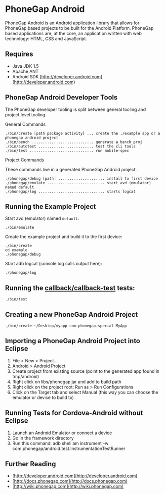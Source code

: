 PhoneGap Android
===

PhoneGap Android is an Android application library that allows for PhoneGap based projects to be built for the Android Platform. PhoneGap based applications are, at the core, an application written with web technology: HTML, CSS and JavaScript. 

Requires
---

- Java JDK 1.5
- Apache ANT
- Android SDK [http://developer.android.com](http://developer.android.com)

PhoneGap Android Developer Tools
---

The PhoneGap developer tooling is split between general tooling and project level tooling. 

General Commands

    ./bin/create [path package activity] ... create the ./example app or a phonegap android project
    ./bin/bench ............................ generate a bench proj
    ./bin/autotest ......................... test the cli tools
    ./bin/test ............................. run mobile-spec

Project Commands

These commands live in a generated PhoneGap Android project.

    ./phonegap/debug [path] ..................... install to first device
    ./phonegap/emulate .......................... start avd (emulator) named default
    ./phonegap/log .............................. starts logcat

Running the Example Project
---

Start avd (emulator) named `default`:

    ./bin/emulate

Create the example project and build it to the first device:

    ./bin/create
    cd example
    ./phonegap/debug

Start adb logcat (console.log calls output here):

    ./phonegap/log

Running the [callback/callback-test](http://github.com/callback/callback-test) tests:
---

    ./bin/test

Creating a new PhoneGap Android Project
---

    ./bin/create ~/Desktop/myapp com.phonegap.special MyApp

Importing a PhoneGap Android Project into Eclipse
----

1. File > New > Project...
2. Android > Android Project
3. Create project from existing source (point to the generated app found in tmp/android)
4. Right click on libs/phonegap.jar and add to build path
5. Right click on the project root: Run as > Run Configurations
6. Click on the Target tab and select Manual (this way you can choose the emulator or device to build to)

Running Tests for Cordova-Android without Eclipse
----

1. Launch an Android Emulator or connect a device
2. Go in the framework directory
3. Run this command: adb shell am instrument -w com.phonegap/android.test.InstrumentationTestRunner

Further Reading
---

- [http://developer.android.com](http://developer.android.com)
- [http://docs.phonegap.com](http://docs.phonegap.com)
- [http://wiki.phonegap.com](http://wiki.phonegap.com)
